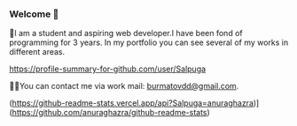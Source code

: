 ### Welcome 👋

🙋I am a student and aspiring web developer.I have been fond of programming for 3 years. In my portfolio you can see several of my works in different areas.

https://profile-summary-for-github.com/user/Salpuga

👨‍💻You can contact me via work mail: burmatovdd@gmail.com.

(https://github-readme-stats.vercel.app/api?Salpuga=anuraghazra)](https://github.com/anuraghazra/github-readme-stats)

